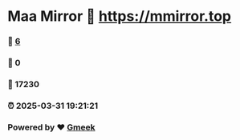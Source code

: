 # Maa Mirror :link: https://mmirror.top 
### :page_facing_up: [6](https://mmirror.top/tag.html) 
### :speech_balloon: 0 
### :hibiscus: 17230 
### :alarm_clock: 2025-03-31 19:21:21 
### Powered by :heart: [Gmeek](https://github.com/Meekdai/Gmeek)
